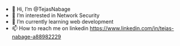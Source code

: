 - 👋 Hi, I’m @TejasNabage
- 👀 I’m interested in Network Security
- 🌱 I’m currently learning web development
- 📫 How to reach me on linkedin https://www.linkedin.com/in/tejas-nabage-a88982229
<!---
TejasNabage/TejasNabage is a ✨ special ✨ repository because its `README.md` (this file) appears on your GitHub profile.
You can click the Preview link to take a look at your changes.
--->
